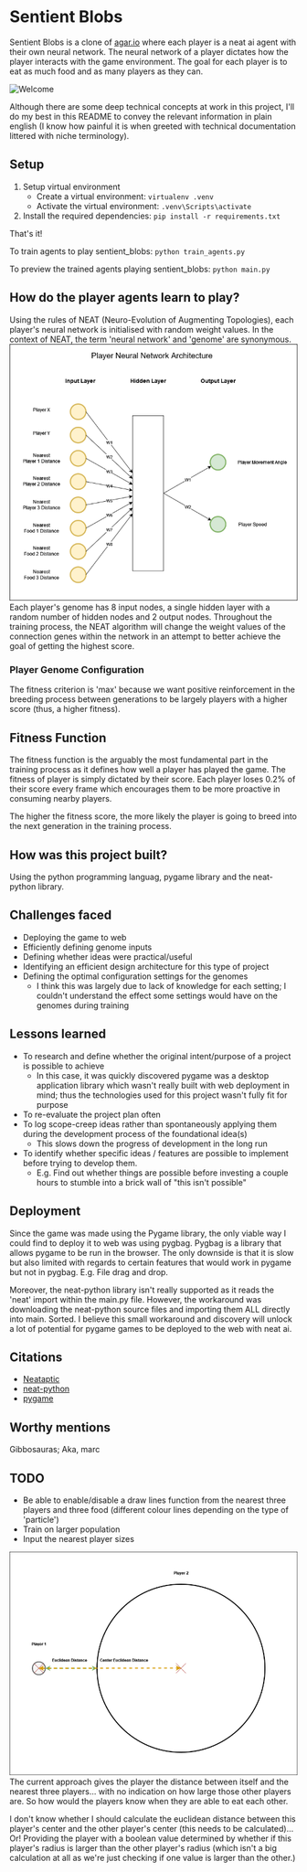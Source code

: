 # Sentient Blobs

Sentient Blobs is a clone of [agar.io](https://agar.io) where each player is a neat ai agent with their own neural network. The neural network of a player dictates how the player interacts with the game environment. The goal for each player is to eat as much food and as many players as they can.  

<!-- ![Placeholder Image](https://placehold.co/1000x400?font=roboto) -->
![Welcome](https://c.tenor.com/0gKp5z1EVIwAAAAC/tenor.gif)

Although there are some deep technical concepts at work in this project, I'll do my best in this README to convey the relevant information in plain english (I know how painful it is when greeted with technical documentation littered with niche terminology).
## Setup

1. Setup virtual environment
    - Create a virtual environment: `virtualenv .venv`
    - Activate the virtual environment: `.venv\Scripts\activate`
2. Install the required dependencies: `pip install -r requirements.txt`

That's it!

To train agents to play sentient_blobs: `python train_agents.py`

To preview the trained agents playing sentient_blobs: `python main.py`

## How do the player agents learn to play?
Using the rules of NEAT (Neuro-Evolution of Augmenting Topologies), each player's neural network is initialised with random weight values. In the context of NEAT, the term 'neural network' and 'genome' are synonymous.
![Player Neural Network](player_architecture.png)
Each player's genome has 8 input nodes, a single hidden layer with a random number of hidden nodes and 2 output nodes. Throughout the training process, the NEAT algorithm will change the weight values of the connection genes within the network in an attempt to better achieve the goal of getting the highest score.

### Player Genome Configuration
The fitness criterion is 'max' because we want positive reinforcement in the breeding process between generations to be largely players with a higher score (thus, a higher fitness).

<!-- #### DefaultStagnation -->


## Fitness Function
<!-- This will have to be updated in accordance with the fitness function being changed -->
The fitness function is the arguably the most fundamental part in the training process as it defines how well a player has played the game. The fitness of player is simply dictated by their score. Each player loses 0.2% of their score every frame which encourages them to be more proactive in consuming nearby players.

The higher the fitness score, the more likely the player is going to breed into the next generation in the training process.

## How was this project built?
Using the python programming languag, pygame library and the neat-python library.

## Challenges faced
- Deploying the game to web
- Efficiently defining genome inputs
- Defining whether ideas were practical/useful
- Identifying an efficient design architecture for this type of project
- Defining the optimal configuration settings for the genomes 
    - I think this was largely due to lack of knowledge for each setting; I couldn't understand the effect some settings would have on the genomes during training

## Lessons learned
- To research and define whether the original intent/purpose of a project is possible to achieve
    - In this case, it was quickly discovered pygame was a desktop application library which wasn't really built with web deployment in mind; thus the technologies used for this project wasn't fully fit for purpose
- To re-evaluate the project plan often
- To log scope-creep ideas rather than spontaneously applying them during the development process of the foundational idea(s)
    - This slows down the progress of development in the long run
- To identify whether specific ideas / features are possible to implement before trying to develop them.
    - E.g. Find out whether things are possible before investing a couple hours to stumble into a brick wall of "this isn't possible"

## Deployment 
Since the game was made using the Pygame library, the only viable way I could find to deploy it to web was using pygbag. Pygbag is a library that allows pygame to be run in the browser. The only downside is that it is slow but also limited with regards to certain features that would work in pygame but not in pygbag. E.g. File drag and drop.

Moreover, the neat-python library isn't really supported as it reads the 'neat' import within the main.py file. However, the workaround was downloading the neat-python source files and importing them ALL directly into main. Sorted. I believe this small workaround and discovery will unlock a lot of potential for pygame games to be deployed to the web with neat ai.

## Citations
- [Neataptic](https://wagenaartje.github.io/neataptic/articles/agario/)
- [neat-python](https://neat-python.readthedocs.io/en/latest/)
- [pygame](https://pypi.org/project/pygame/)

## Worthy mentions
Gibbosauras; Aka, marc

## TODO
- Be able to enable/disable a draw lines function from the nearest three players and three food (different colour lines depending on the type of 'particle')
- Train on larger population
- Input the nearest player sizes

![Player Design](player_design.png)
The current approach gives the player the distance between itself and the nearest three players... with no indication on how large those other players are. So how would the players know when they are able to eat each other. 

I don't know whether I should calculate the euclidean distance between this player's center and the other player's center (this needs to be calculated)... Or! Providing the player with a boolean value determined by whether if this player's radius is larger than the other player's radius (which isn't a big calculation at all as we're just checking if one value is larger than the other.)

